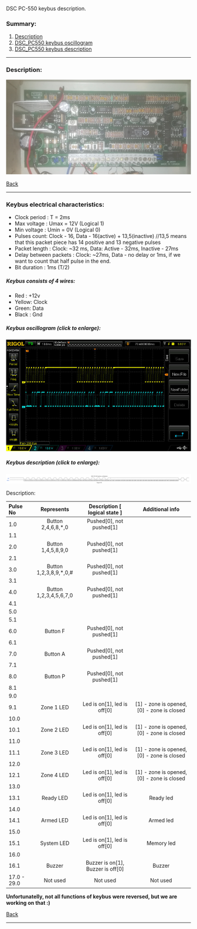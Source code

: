 DSC PC-550 keybus description.

### Summary:

1. [Description](#description)
2. [DSC_PC550 keybus oscillogram](#oscillogram)
3. [DSC_PC550 keybus description](#keybus)

------------------------------------------------------------------------------------------------------------------
### Description:

![Panel](.docs/panels_photos/pc550.png) <!-- .element height="50%" width="50%" -->

[Back](#summary)

------------------------------------------------------------------------------------------------------------------
### Keybus electrical characteristics:

- Clock period : T = 2ms
- Max voltage : Umax = 12V (Logical 1)
- Min voltage : Umin = 0V (Logical 0)
- Pulses count: Clock - 16, Data - 16(active) + 13,5(inactive) //13,5 means that this packet piece has 14 positive and 13 negative pulses
- Packet length : Clock: ~32 ms, Data: Active - 32ms, Inactive - 27ms
- Delay between packets : Clock: ~27ms, Data - no delay or 1ms, if we want to count that half pulse in the end.
- Bit duration : 1ms (T/2)

##### Keybus consists of 4 wires:

- Red : +12v
- Yellow: Clock
- Green: Data
- Black : Gnd

##### Keybus oscillogram (click to enlarge):

![Oscillogram](.docs/oscilloscope_photos/PC550_oscillogram.jpg) <!-- .element height="50%" width="50%" -->

##### Keybus description (click to enlarge):

![Keybus](.docs/pc550_oscillogram.png) <!-- .element height="50%" width="50%" -->

Description:

| Pulse No | Represents | Description [ logical state ] | Additional info |
|:--------------|:----------------:|:----------------:|:----------------:|
|1.0|Button 2,4,6,8,*,0|Pushed[0], not pushed[1]|  |
|1.1| | | |
|2.0|Button 1,4,5,8,9,0|Pushed[0], not pushed[1]|  |
|2.1| | | |
|3.0|Button 1,2,3,8,9,*,0,#|Pushed[0], not pushed[1]|  |
|3.1| | | |
|4.0|Button 1,2,3,4,5,6,7,0|Pushed[0], not pushed[1]|  |
|4.1| | | |
|5.0| | | |
|5.1| | | |
|6.0|Button F|Pushed[0], not pushed[1]|  |
|6.1| | | |
|7.0|Button A|Pushed[0], not pushed[1]|  |
|7.1| | | |
|8.0|Button P|Pushed[0], not pushed[1]|  |
|8.1| | | |
|9.0| | | |
|9.1|Zone 1 LED|Led is on[1], led is off[0]| [1] - zone is opened, [0] - zone is closed |
|10.0| | | |
|10.1|Zone 2 LED|Led is on[1], led is off[0]| [1] - zone is opened, [0] - zone is closed |
|11.0| | | |
|11.1|Zone 3 LED|Led is on[1], led is off[0]| [1] - zone is opened, [0] - zone is closed |
|12.0| | | |
|12.1|Zone 4 LED|Led is on[1], led is off[0]| [1] - zone is opened, [0] - zone is closed |
|13.0| | | |
|13.1|Ready LED|Led is on[1], led is off[0]| Ready led |
|14.0| | | |
|14.1|Armed LED|Led is on[1], led is off[0]| Armed led |
|15.0| | | |
|15.1|System LED|Led is on[1], led is off[0]| Memory led |
|16.0| | | |
|16.1|Buzzer|Buzzer is on[1], Buzzer is off[0]| Buzzer |
|17.0 - 29.0| Not used | Not used | Not used |


**Unfortunatelly, not all functions of keybus were reversed, but we are working on that :)**


[Back](#summary)

------------------------------------------------------------------------------------------------------------------
